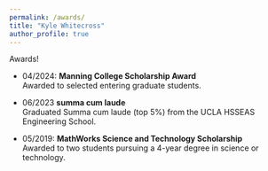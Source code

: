 ```yaml
---
permalink: /awards/
title: "Kyle Whitecross"
author_profile: true
---
```


Awards!

- 04/2024: __Manning College Scholarship Award__ \
Awarded to selected entering graduate students.

- 06/2023 __summa cum laude__ \
Graduated Summa cum laude (top 5%) from the UCLA HSSEAS Engineering School.

- 05/2019: __MathWorks Science and Technology Scholarship__ \
Awarded to two students pursuing a 4-year degree in science or technology.